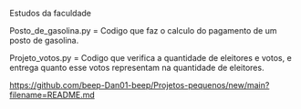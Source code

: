 Estudos da faculdade

Posto_de_gasolina.py = Codigo que faz o calculo do pagamento de um posto de gasolina.

Projeto_votos.py = Codigo que verifica a quantidade de eleitores e votos, e entrega quanto esse votos representam na quantidade de eleitores.

https://github.com/beep-Dan01-beep/Projetos-pequenos/new/main?filename=README.md
